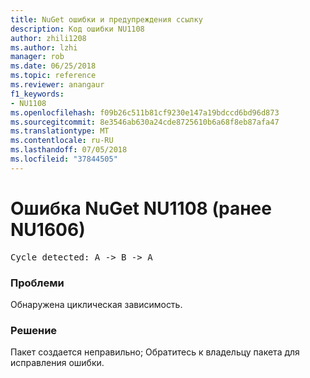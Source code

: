 ```yaml
---
title: NuGet ошибки и предупреждения ссылку
description: Код ошибки NU1108
author: zhili1208
ms.author: lzhi
manager: rob
ms.date: 06/25/2018
ms.topic: reference
ms.reviewer: anangaur
f1_keywords:
- NU1108
ms.openlocfilehash: f09b26c511b81cf9230e147a19bdccd6bd96d873
ms.sourcegitcommit: 8e3546ab630a24cde8725610b6a68f8eb87afa47
ms.translationtype: MT
ms.contentlocale: ru-RU
ms.lasthandoff: 07/05/2018
ms.locfileid: "37844505"
---
```

# <a name="nuget-error-nu1108-previously-nu1606"></a>Ошибка NuGet NU1108 (ранее NU1606)

<pre>Cycle detected: A -> B -> A</pre>

### <a name="issue"></a>Проблеми
Обнаружена циклическая зависимость.

### <a name="solution"></a>Решение
Пакет создается неправильно; Обратитесь к владельцу пакета для исправления ошибки.